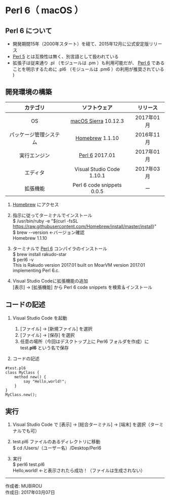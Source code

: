 # Perl 6（ macOS ）

## Perl 6 について

* 開発期間15年（2000年スタート）を経て、2015年12月に公式安定版リリース
* [Perl 5](https://github.com/TakashiNishimura/HelloWorld/blob/master/languages/Perl/README.md) とは互換性は無く、別言語として扱われている
* 拡張子は従来通り .pl （モジュールは .pm ）も利用可能だが、 [Perl 6](https://ja.wikipedia.org/wiki/Perl_6) であることを明示するために .pl6 （モジュールは .pm6 ）の利用が推奨されている 
)

## 開発環境の構築

|カテゴリ|ソフトウェア|リリース|
|:--:|:--:|:--:|
|OS|[macOS Sierra](https://ja.wikipedia.org/wiki/MacOS_Sierra) 10.12.3|2017年01月|
|パッケージ管理システム|[Homebrew](http://bit.ly/2mr4lzk) 1.1.10|2016年11月|
|実行エンジン|[Perl 6](https://ja.wikipedia.org/wiki/Perl_6) 2017.01|2017年01月|
|エディタ|Visual Studio Code 1.10.1|2017年03月|
|拡張機能|Perl 6 code snippets 0.0.5|ー|

1. [Homebrew](https://brew.sh/index_ja.html) にアクセス

1. 指示に従ってターミナルでインストール  
    $ /usr/bin/ruby -e "$(curl -fsSL https://raw.githubusercontent.com/Homebrew/install/master/install)"  
    $ brew --version ←バージョン確認  
    Homebrew 1.1.10

1. ターミナルで [Perl 6](https://ja.wikipedia.org/wiki/Perl_6) コンパイラのインストール  
    $ brew install rakudo-star  
    $ perl6 -v  
    This is Rakudo version 2017.01 built on MoarVM version 2017.01  
    implementing Perl 6.c.

1. Visual Studio Codeに拡張機能の追加  
    [表示] → [拡張機能] から Perl 6 code snippets を検索＆インストール

## コードの記述

1. Visual Studio Code を起動
    1. [ファイル] → [新規ファイル] を選択
    1. [ファイル] → [保存] を選択
    1. 任意の場所（今回はデスクトップ上に Perl6 フォルダを作成）に test<b>.pl6</b> という名で保存  

1. コードの記述
```
#test.pl6
class MyClass {
    method new() {
        say "Hello,world!";
    }
}
MyClass.new();
```

## 実行

1. Visual Studio Code で [表示] → [総合ターミナル] → [端末] を選択（ターミナルでも可）

1. test.pl6 ファイルのあるディレクトリに移動  
$ cd /Users/（ユーザー名）/Desktop/Perl6

1. 実行  
$ perl6 test.pl6  
Hello,world! ←と表示されたら成功！（ファイルは生成されない）

***
作成者: MUBIROU  
作成日: 2017年03月07日

